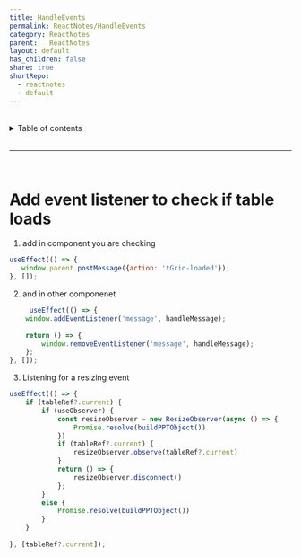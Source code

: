 ```yaml
---  
title: HandleEvents      
permalink: ReactNotes/HandleEvents      
category: ReactNotes      
parent:   ReactNotes      
layout: default      
has_children: false      
share: true      
shortRepo:      
  - reactnotes      
  - default                
---  
```

    
<br/>                
    
<details markdown="block">                      
<summary>                      
Table of contents                      
</summary>                      
{: .text-delta }                      
1. TOC                      
{:toc}                      
</details>                      
    
<br/>                      
    
***                      
    
<br/>      
    
# Add event listener to check if table loads    
    
1. add in component you are checking    
    
 ```javascript      
useEffect(() => {      
    window.parent.postMessage({action: 'tGrid-loaded'});      
}, []);      
```      
    
2. and in other componenet    
    
```javascript      
     useEffect(() => {      
    window.addEventListener('message', handleMessage);      
      
    return () => {      
        window.removeEventListener('message', handleMessage);      
    };      
}, []);      
```      
    
3. Listening for a resizing event    
    
```javascript      
useEffect(() => {      
    if (tableRef?.current) {      
        if (useObserver) {      
            const resizeObserver = new ResizeObserver(async () => {      
                Promise.resolve(buildPPTObject())      
            })      
            if (tableRef?.current) {      
                resizeObserver.observe(tableRef?.current)      
            }      
            return () => {      
                resizeObserver.disconnect()      
            };      
        }      
        else {      
            Promise.resolve(buildPPTObject())      
        }      
    }      
      
}, [tableRef?.current]);      
```